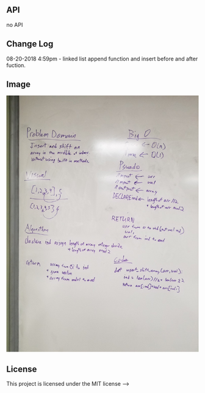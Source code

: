 ## API
no API

## Change Log

08-20-2018 4:59pm - linked list append function and insert before and after fuction.

## Image
![alt text](https://github.com/RomikGood/data-structures-and-algorithms/blob/array_shift/assets/20180814_142327.jpg)

## License
This project is licensed under the MIT license
-->
